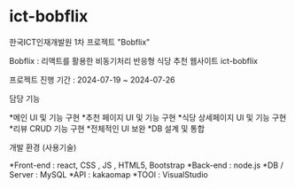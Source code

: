# ict-bobflix
한국ICT인재개발원 1차 프로젝트 "Bobflix"

Bobflix : 리액트를 활용한 비동기처리 반응형 식당 추천 웹사이트 ict-bobflix

프로젝트 진행 기간 : 2024-07-19 ~ 2024-07-26

담당 기능

*메인 UI 및 기능 구현
*추천 페이지 UI 및 기능 구현
*식당 상세페이지 UI 및 기능 구현
*리뷰 CRUD 기능 구현
*전체적인 UI 보완
*DB 설계 및 통합

개발 환경 (사용기술)

*Front-end : react, CSS , JS , HTML5, Bootstrap
*Back-end : node.js
*DB / Server : MySQL
*API : kakaomap
*TOOl : VisualStudio

